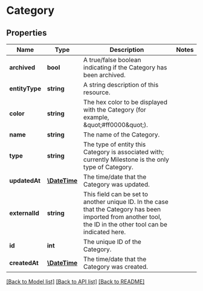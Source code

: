 # Category

## Properties
Name | Type | Description | Notes
------------ | ------------- | ------------- | -------------
**archived** | **bool** | A true/false boolean indicating if the Category has been archived. | 
**entityType** | **string** | A string description of this resource. | 
**color** | **string** | The hex color to be displayed with the Category (for example, \&quot;#ff0000\&quot;). | 
**name** | **string** | The name of the Category. | 
**type** | **string** | The type of entity this Category is associated with; currently Milestone is the only type of Category. | 
**updatedAt** | [**\DateTime**](\DateTime.md) | The time/date that the Category was updated. | 
**externalId** | **string** | This field can be set to another unique ID. In the case that the Category has been imported from another tool, the ID in the other tool can be indicated here. | 
**id** | **int** | The unique ID of the Category. | 
**createdAt** | [**\DateTime**](\DateTime.md) | The time/date that the Category was created. | 

[[Back to Model list]](../../README.md#documentation-for-models) [[Back to API list]](../../README.md#documentation-for-api-endpoints) [[Back to README]](../../README.md)

